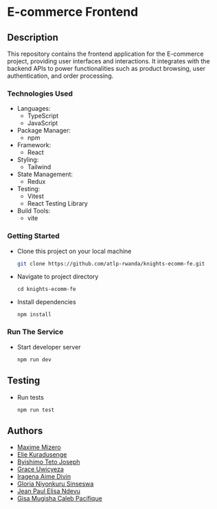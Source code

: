 # E-commerce Frontend

## Description

This repository contains the frontend application for the E-commerce project, providing user interfaces and interactions. It integrates with the backend APIs to power functionalities such as product browsing, user authentication, and order processing.

### Technologies Used

- Languages:
  - TypeScript
  - JavaScript
- Package Manager:
  - npm
- Framework:
  - React
- Styling:
  - Tailwind
- State Management:
  - Redux
- Testing:
  - Vitest
  - React Testing Library
- Build Tools:
  - vite

### Getting Started

- Clone this project on your local machine
  ```bash
  git clone https://github.com/atlp-rwanda/knights-ecomm-fe.git

  ```
- Navigate to project directory
  ```
  cd knights-ecomm-fe
  ```
- Install dependencies
  ```
  npm install
  ```

### Run The Service

- Start developer server
  ```
  npm run dev
  ```

## Testing

- Run tests
  ```
  npm run test
  ```


## Authors

- [Maxime Mizero](https://github.com/maxCastro1)
- [Elie Kuradusenge](https://github.com/elijahladdie)
- [Byishimo Teto Joseph](https://github.com/MC-Knight)
- [Grace Uwicyeza](https://github.com/UwicyezaG)
- [Iragena Aime Divin](https://github.com/aimedivin)
- [Gloria Niyonkuru Sinseswa](https://github.com/GSinseswa721)
- [Jean Paul Elisa Ndevu](https://github.com/Ndevu12)
- [Gisa Mugisha Caleb Pacifique](https://github.com/Calebgisa72)

